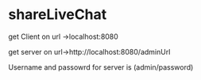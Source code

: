# shareLiveChat

get Client on url ->localhost:8080

get server on url->http://localhost:8080/adminUrl 

Username and passowrd for server  is (admin/password)
